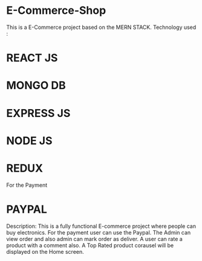 # E-Commerce-Shop

This is a E-Commerce project based on the MERN STACK.
Technology used :
# REACT JS
# MONGO DB
# EXPRESS JS
# NODE JS
# REDUX

For the Payment 
# PAYPAL

Description:
This is a fully functional E-commerce project where people can buy electronics.
For the payment user can use the Paypal.
The Admin can view order and also admin can mark order as deliver.
A user can rate a product with a comment also.
A Top Rated product corausel will be displayed on the Home screen.
